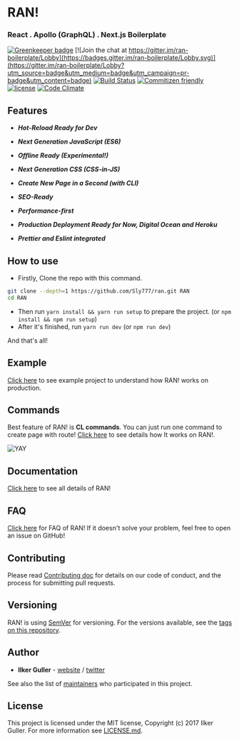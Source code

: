 # RAN!
### React . Apollo (GraphQL) . Next.js Boilerplate

[![Greenkeeper badge](https://badges.greenkeeper.io/Sly777/ran.svg)](https://greenkeeper.io/) [![Join the chat at https://gitter.im/ran-boilerplate/Lobby](https://badges.gitter.im/ran-boilerplate/Lobby.svg)](https://gitter.im/ran-boilerplate/Lobby?utm_source=badge&utm_medium=badge&utm_campaign=pr-badge&utm_content=badge) [![Build Status](https://travis-ci.org/Sly777/ran.svg?branch=master)](https://travis-ci.org/Sly777/ran) [![Commitizen friendly](https://img.shields.io/badge/commitizen-friendly-brightgreen.svg)](http://commitizen.github.io/cz-cli/) [![license](https://img.shields.io/github/license/sly777/ran.svg)]() [![Code Climate](https://codeclimate.com/github/Sly777/ran/badges/gpa.svg)](https://codeclimate.com/github/Sly777/ran)

## Features

- ***Hot-Reload Ready for Dev***

- ***Next Generation JavaScript (ES6)***

- ***Offline Ready (Experimental!)***

- ***Next Generation CSS (CSS-in-JS)***

- ***Create New Page in a Second (with CLI)***

- ***SEO-Ready***

- ***Performance-first***

- ***Production Deployment Ready for Now, Digital Ocean and Heroku***

- ***Prettier and Eslint integrated***

## How to use

- Firstly, Clone the repo with this command.

```bash
git clone --depth=1 https://github.com/Sly777/ran.git RAN
cd RAN
```

- Then run ```yarn install && yarn run setup``` to prepare the project. (or ```npm install && npm run setup```)
- After it's finished, run ```yarn run dev``` (or ```npm run dev```)

And that's all!

## Example

[Click here](https://ran-boilerplate.herokuapp.com/) to see example project to understand how RAN! works on production.

## Commands

Best feature of RAN! is **CL commands**. You can just run one command to create page with route! [Click here](docs/Commands.md) to see details how It works on RAN!.

![YAY](https://media.giphy.com/media/l0Iy6nmyS5p7hIAso/giphy.gif)

## Documentation

[Click here](docs) to see all details of RAN!

## FAQ

[Click here](docs/FAQ.md) for FAQ of RAN! If it doesn't solve your problem, feel free to open an issue on GitHub!

## Contributing

Please read [Contributing doc](docs/Contributing.md) for details on our code of conduct, and the process for submitting pull requests.

## Versioning

RAN! is using [SemVer](http://semver.org/) for versioning. For the versions available, see the [tags on this repository](https://github.com/Sly777/ran/tags).

## Author

* **Ilker Guller** - [website](http://ilkerguller.com) / [twitter](https://twitter.com/the_bluescreen)

See also the list of [maintainers](MAINTAINERS.md) who participated in this project.

## License

This project is licensed under the MIT license, Copyright (c) 2017 Ilker Guller. For more information see [LICENSE.md](LICENSE.md).
